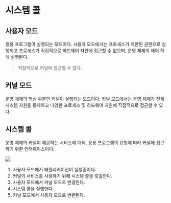 # 시스템 콜

## 사용자 모드

응용 프로그램이 실행되는 모드이다. 사용자 모드에서는 프로세스가 제한된 권한으로 실행되고 프로세스가 직접적으로 하드웨어 자원에 접근할 수 없으며, 운영 체제의 제어 하에 실행된다.

> 직접적으로 커널에 접근할 수 없다.

## 커널 모드

운영 체제의 핵심 부분인 커널이 실행되는 모드이다. 커널 모드에서는 운영 체제가 전체 시스템 자원을 통제하고 다양한 프로세스 및 하드웨어 자원에 직접적으로 접근할 수 있다.

## 시스템 콜
운영 체제의 커널이 제공하는 서비스에 대해, 응용 프로그램의 요청에 따라 커널에 접근하기 위한 인터페이스이다.

![](https://velog.velcdn.com/images/chocochip/post/857c055f-1125-4168-8b34-cdc4669a14d1/image.png)

1. 사용자 모드에서 애플리케이션이 실행중이다.
2. 커널의 서비스를 사용하기 위해 시스템 콜을 호출한다.
3. 사용자 모드에서 커널 모드로 변경된다.
4. 시스템 콜을 실행한다.
5. 커널 모드에서 사용자 모드로 변환된다.